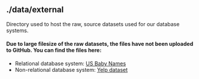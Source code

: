 ## ./data/external 
Directory used to host the raw, source datasets used for our database systems.
#### Due to large filesize of the raw datasets, the files have not been uploaded to GitHub. You can find the files here:
- Relational database system: [US Baby Names](https://www.kaggle.com/datasets/kaggle/us-baby-names/)
- Non-relational database system: [Yelp dataset](https://www.kaggle.com/datasets/yelp-dataset/yelp-dataset)